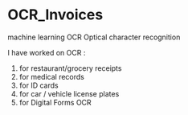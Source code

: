 # OCR_Invoices
machine learning OCR Optical character recognition

I have worked on OCR :
1) for restaurant/grocery receipts
2) for medical records
3) for ID cards
4) for car / vehicle license plates
5) for Digital Forms OCR
